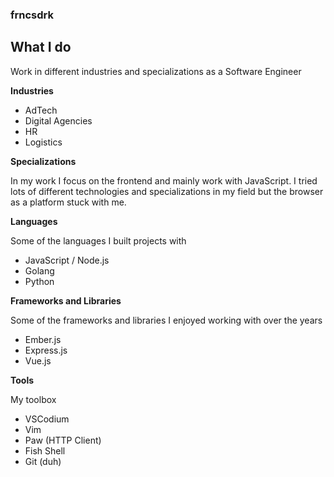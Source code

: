 ### frncsdrk

## What I do

Work in different industries and specializations as a Software Engineer

**Industries**

- AdTech
- Digital Agencies
- HR
- Logistics

**Specializations**

In my work I focus on the frontend and mainly work with JavaScript.
I tried lots of different technologies and specializations in my field but the browser as a platform
stuck with me.

**Languages**

Some of the languages I built projects with

- JavaScript / Node.js
- Golang
- Python

**Frameworks and Libraries**

Some of the frameworks and libraries I enjoyed working with over the years

- Ember.js
- Express.js
- Vue.js

**Tools**

My toolbox

- VSCodium
- Vim
- Paw (HTTP Client)
- Fish Shell
- Git (duh)
